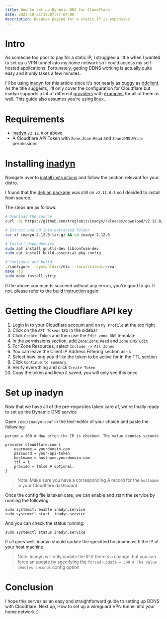 ```yaml
---
title: How to set up Dynamic DNS for Cloudflare
date: 2023-10-21T19:07:47-04:00
description: Because paying for a static IP is expensive
---
```


# Intro 

As someone too poor to pay for a static IP, I struggled a little when I wanted to set up a VPN tunnel into my home network so I could access my self-hosted applications. Fortunately, getting DDNS working is actually quite easy and it only takes a few minutes. 

I'll be using [inadyn](https://github.com/troglobit/inadyn) for this article since it's not nearly as buggy as [ddclient](https://github.com/ddclient/ddclient). As the title suggests, I'll only cover the configuration for Cloudflare but inadyn supports a lot of different [providers](https://github.com/troglobit/inadyn#supported-providers) with [examples](https://github.com/troglobit/inadyn#example) for all of them as well. This guide also assumes you're using linux.

# Requirements

- [inadyn](https://github.com/troglobit/inadyn) `v2.12.0` or above
- A Cloudflare API Token with `Zone:Zone:Read` and `Zone:DNS:Write` permissions

# Installing [inadyn](https://github.com/troglobit/inadyn)

Navigate over to [install instructions](https://github.com/troglobit/inadyn#build--install) and follow the section relevant for your distro.

I found that the [debian package](https://packages.debian.org/sid/inadyn) was still on `v2.11.0-1` so I decided to install from source.

The steps are as follows: 

```sh
# Download the source
curl -OL https://github.com/troglobit/inadyn/releases/download/v2.12.0/inadyn-2.12.0.tar.gz

# Extract and cd into extracted folder
tar xf inadyn-2.12.0.tar.gz && cd inadyn-2.12.0

# Install dependencies
sudo apt install gnutls-dev libconfuse-dev
sudo apt install build-essential pkg-config

# Configure and build
./configure --sysconfdir=/etc --localstatedir=/var
make -j5
sudo make install-strip
```

If the above commands succeed without any errors, you're good to go. If not, please refer to the [build instruction](https://github.com/troglobit/inadyn#building-from-source) again.

# Getting the Cloudflare API key

1. Login in to your Cloudflare account and on `My Profile` at the top right
2. Click on the `API Tokens` tab in the sidebar
3. Click `Create Token` and then use the `Edit zone DNS` template
4. In the permissions section, add `Zone:Zone:Read` and `Zone:DNS:Edit`
5. For Zone Resources, select `Include -> All Zones`
6. You can leave the Client IP Address Filtering section as-is
7. Select how long you'd like the token to be active for in the TTL section
8. Click `Continue to summary`
9. Verify everything and click `Create Token`
10. Copy the token and keep it saved, you will only see this once

# Set up inadyn

Now that we have all of the pre-requisites taken care of, we're finally ready to set up the Dynamic DNS service

Open `/etc/inadyn.conf` in the text-editor of your choice and paste the following:

```
period = 300 # How often the IP is checked. The value denotes seconds

provider cloudflare.com {
    username = yourdomain.com
    password = your-api-token
    hostname = hostname.yourdomain.com
    ttl = 1
    proxied = false # optional.
}
```
> Note: Make sure you have a corresponding A record for the `hostname` in your Cloudflare dashboard

Once the config file is taken care, we can enable and start the service by running the following:

```
sudo systemctl enable inadyn.service
sudo systemctl start  inadyn.service
```

And you can check the status running:

```
sudo systemctl status inadyn.service
```

If all goes well, inadyn should update the specified hostname with the IP of your host machine

> Note: inadyn will only update the IP if there's a change, but you can force an update by specifying the `forced-update = 300 # The value denotes seconds` config option

# Conclusion

I hope this serves as an easy and straightforward guide to setting up DDNS with Cloudflare. Next up, How to set up a wireguard VPN tunnel into your home network :)
